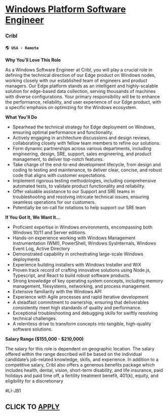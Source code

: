 # [Windows Platform Software Engineer ](https://www.remotewlb.com/apply/windows-platform-software-engineer)  
### Cribl  
#### `🌎 USA - Remote`  

**Why You'll Love This Role**

As a Windows Software Engineer at Cribl, you will play a crucial role in defining the technical direction of our Edge product on Windows nodes, working closely with our established team of engineers and product managers. Our Edge platform stands as an intelligent and highly-scalable solution for edge-based data collection, serving thousands of machines with diverse configurations. Your primary responsibility will be to enhance the performance, reliability, and user experience of our Edge product, with a specific emphasis on optimizing for the Windows ecosystem.

**What You'll Do**

  * Spearhead the technical strategy for Edge deployment on Windows, ensuring optimal performance and functionality.
  * Actively engaging in architecture discussions and design reviews, collaborating closely with fellow team members to refine our solutions.
  * Form dynamic partnerships across various departments, including engineering, design, SRE, support, sales engineering, and product management, to deliver top-notch features.
  * Take charge of the end-to-end development lifecycle, from design and coding to testing and maintenance, to deliver clear, concise, and robust code that aligns with customer expectations.
  * Implement rigorous testing methodologies, including comprehensive automated tests, to validate product functionality and reliability.
  * Offer valuable assistance to our Support and SRE teams in troubleshooting and resolving intricate technical issues, ensuring seamless operations for our customers.
  * Potentially be on-call for rotations to help support our SRE team

**If You Got It, We Want It...**

  * Proficient expertise in Windows environments, encompassing both Windows 10/11 and Server editions.
  * Hands-on experience working with Windows Management Instrumentation (WMI), PowerShell, Windows SysInternals, Windows Event Log, Active Directory
  * Demonstrated capability in orchestrating large-scale Windows deployments
  * Experience building installers with Windows Installer and WiX
  * Proven track record of crafting innovative solutions using Node.js, Typescript, and React to build robust software products.
  * Strong knowledge of key operating system concepts, including memory management, filesystems, networking, and process management.
  * Extensive familiarity with the Windows API
  * Experience with Agile processes and rapid iterative development
  * A steadfast commitment to ownership, ensuring that deliverables consistently meet high standards of quality and performance.
  * Exceptional troubleshooting and debugging skills for swiftly resolving technical challenges.
  * A relentless drive to transform concepts into tangible, high-quality software solutions.

**Salary Range ($155,000 - $210,000)**

The salary for this role is dependent on geographic location. The salary offered within the range described will be based on the individual candidate’s job-related knowledge, skills, and experience. In addition to a competitive salary, Cribl also offers a generous benefits package which includes health, dental, vision, short-term disability, and life insurance, paid holidays and paid time off, a fertility treatment benefit, 401(k), equity, and eligibility for a discretionary

#LI-JB1

  
## CLICK TO [APPLY](https://www.remotewlb.com/apply/windows-platform-software-engineer)

